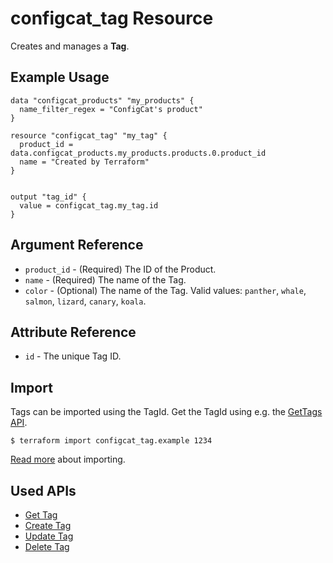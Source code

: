 # configcat_tag Resource

Creates and manages a **Tag**.  

## Example Usage

```hcl
data "configcat_products" "my_products" {
  name_filter_regex = "ConfigCat's product"
}

resource "configcat_tag" "my_tag" {
  product_id = data.configcat_products.my_products.products.0.product_id
  name = "Created by Terraform"
}


output "tag_id" {
  value = configcat_tag.my_tag.id
}
```

## Argument Reference

* `product_id` - (Required) The ID of the Product.
* `name` - (Required) The name of the Tag.
* `color` - (Optional) The name of the Tag. Valid values: `panther`, `whale`, `salmon`, `lizard`, `canary`, `koala`.

## Attribute Reference

* `id` - The unique Tag ID.

## Import

Tags can be imported using the TagId. Get the TagId using e.g. the [GetTags API](https://api.configcat.com/docs/#operation/get-tags).

```
$ terraform import configcat_tag.example 1234
```

[Read more](https://learn.hashicorp.com/tutorials/terraform/state-import) about importing.

## Used APIs
* [Get Tag](https://api.configcat.com/docs/index.html#operation/get-tag)
* [Create Tag](https://api.configcat.com/docs/index.html#operation/create-tag)
* [Update Tag](https://api.configcat.com/docs/index.html#operation/update-tag)
* [Delete Tag](https://api.configcat.com/docs/index.html#operation/delete-tag)
